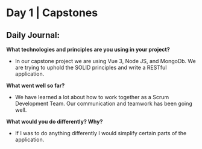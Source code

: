 # Day 1 | Capstones

## Daily Journal:

**What technologies and principles are you using in your project?**

+ In our capstone project we are using Vue 3, Node JS, and MongoDb. We are trying to uphold the SOLID principles and write a RESTful application.

**What went well so far?**

+ We have learned a lot about how to work together as a Scrum Development Team. Our communication and teamwork has been going well.

**What would you do differently? Why?**

+ If I was to do anything differently I would simplify certain parts of the application.